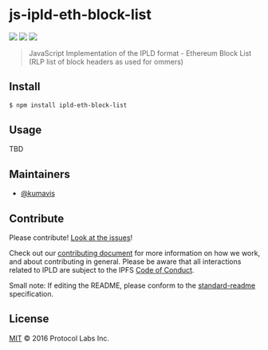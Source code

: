 # js-ipld-eth-block-list

[![](https://img.shields.io/badge/made%20by-Protocol%20Labs-blue.svg?style=flat-square)](http://ipn.io)
[![](https://img.shields.io/badge/project-IPLD-blue.svg?style=flat-square)](http://github.com/ipld/ipld)
[![](https://img.shields.io/badge/freenode-%23ipfs-blue.svg?style=flat-square)](http://webchat.freenode.net/?channels=%23ipfs)

> JavaScript Implementation of the IPLD format - Ethereum Block List (RLP list of block headers as used for ommers)

## Install

```sh
$ npm install ipld-eth-block-list
```

## Usage

TBD

## Maintainers

- [@kumavis](https://github.com/kumavis)

## Contribute

Please contribute! [Look at the issues](https://github.com/ipld/js-ipld-eth-block-list/issues)!

Check out our [contributing document](https://github.com/ipld/ipld/blob/master/contributing.md) for more information on how we work, and about contributing in general. Please be aware that all interactions related to IPLD are subject to the IPFS [Code of Conduct](https://github.com/ipfs/community/blob/master/code-of-conduct.md).

Small note: If editing the README, please conform to the [standard-readme](https://github.com/RichardLitt/standard-readme) specification.

## License

[MIT](LICENSE) © 2016 Protocol Labs Inc.